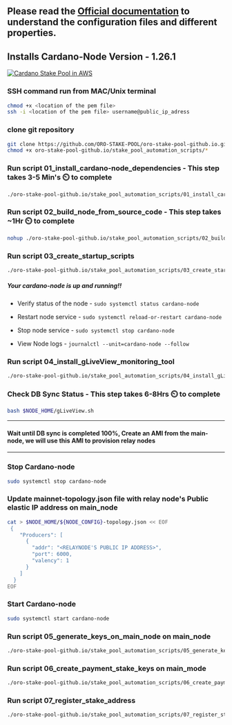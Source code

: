 ## Please read the [Official documentation](https://docs.cardano.org/projects/cardano-node/en/latest/index.html) to understand the configuration files and different properties.

## Installs Cardano-Node Version - 1.26.1 

[![Cardano Stake Pool in AWS](http://www.oroops.com.s3-website-us-east-1.amazonaws.com/images/thumbnail.png)](https://www.youtube.com/channel/UC03xhqQTPQL035gNjeuTWGg)


### SSH command run from MAC/Unix terminal

```bash
chmod +x <location of the pem file>
ssh -i <location of the pem file> username@public_ip_adress
```

### clone git repository
```bash
git clone https://github.com/ORO-STAKE-POOL/oro-stake-pool-github.io.git
chmod +x oro-stake-pool-github.io/stake_pool_automation_scripts/*
```

### Run script 01_install_cardano-node_dependencies - This step takes 3-5 Min's :timer_clock: to complete
```bash
./oro-stake-pool-github.io/stake_pool_automation_scripts/01_install_cardano-node_dependencies.sh
```

### Run script 02_build_node_from_source_code - This step takes ~1Hr :timer_clock: to complete
```bash
nohup ./oro-stake-pool-github.io/stake_pool_automation_scripts/02_build_node_and_configure.sh &
```

### Run script 03_create_startup_scripts 
```bash
./oro-stake-pool-github.io/stake_pool_automation_scripts/03_create_startup_scripts.sh
```
##### Your cardano-node is up and running!!
* Verify status of the node - `sudo systemctl status cardano-node`

* Restart node service - `sudo systemctl reload-or-restart cardano-node`

* Stop node service - `sudo systemctl stop cardano-node`

* View Node logs - `journalctl --unit=cardano-node --follow`

### Run script 04_install_gLiveView_monitoring_tool
```bash
./oro-stake-pool-github.io/stake_pool_automation_scripts/04_install_gLiveView_monitoring_tool.sh
```

### Check DB Sync Status  - This step takes 6-8Hrs :timer_clock: to complete
```bash
bash $NODE_HOME/gLiveView.sh
```

----

#### Wait until DB sync is completed 100%, Create an AMI from the main-node, we will use this AMI to provision relay nodes

----

### Stop Cardano-node
```bash
sudo systemctl stop cardano-node
```

### Update mainnet-topology.json file with relay node's Public elastic IP address on main_node
```bash
cat > $NODE_HOME/${NODE_CONFIG}-topology.json << EOF 
 {
    "Producers": [
      {
        "addr": "<RELAYNODE'S PUBLIC IP ADDRESS>",
        "port": 6000,
        "valency": 1
      }
    ]
  }
EOF
```
### Start Cardano-node
```bash
sudo systemctl start cardano-node
```
### Run script 05_generate_keys_on_main_node on main_node
```bash
./oro-stake-pool-github.io/stake_pool_automation_scripts/05_generate_keys_on_main_node.sh
```

### Run script 06_create_payment_stake_keys on main_mode
```bash
./oro-stake-pool-github.io/stake_pool_automation_scripts/06_create_payment_stake_keys.sh
```

### Run script 07_register_stake_address
```bash
./oro-stake-pool-github.io/stake_pool_automation_scripts/07_register_stake_address.sh
```


